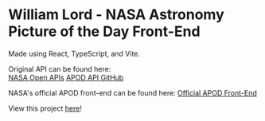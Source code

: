 # William Lord - NASA Astronomy Picture of the Day Front-End

Made using React, TypeScript, and Vite.

Original API can be found here:  
[NASA Open APIs](https://api.nasa.gov/)
[APOD API GitHub](https://github.com/nasa/apod-api)

NASA's official APOD front-end can be found here:
[Official APOD Front-End](https://apod.nasa.gov/apod/ap230816.html)

View this project [here](https://apod-front-end.wdlord.repl.co/)!
